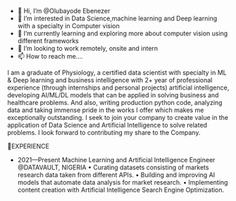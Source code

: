 - 👋 Hi, I’m @Olubayode Ebenezer
- 👀 I’m interested in Data Science,machine learning and Deep learning with a specialty in Computer vision 
- 🌱 I’m currently learning and exploring more about computer vision using different frameworks 
- 💞️ I’m looking to work remotely, onsite and intern 
- 📫 How to reach me....

I am a graduate of Physiology, a certified data scientist with specialty in ML & Deep learning and business intelligence with
2+ year of professional experience (through internships and personal projects) artificial intelligence, developing AI/ML/DL 
models that can be applied in solving business and healthcare problems. And also, writing production python code, 
analyzing data and taking immense pride in the works I offer which makes me exceptionally outstanding.
I seek to join your company to create value in the application of Data Science and Artificial Intelligence to solve related 
problems. I look forward to contributing my share to the Company.

🎨EXPERIENCE

- 2021—Present
  Machine Learning and Artificial Intelligence Engineer
  @DATAVAULT, NIGERIA
  • Curating datasets consisting of markets research data taken from different APIs.
  • Building and improving AI models that automate data analysis for market research. 
  • Implementing content creation with Artificial Intelligence Search Engine Optimization.

